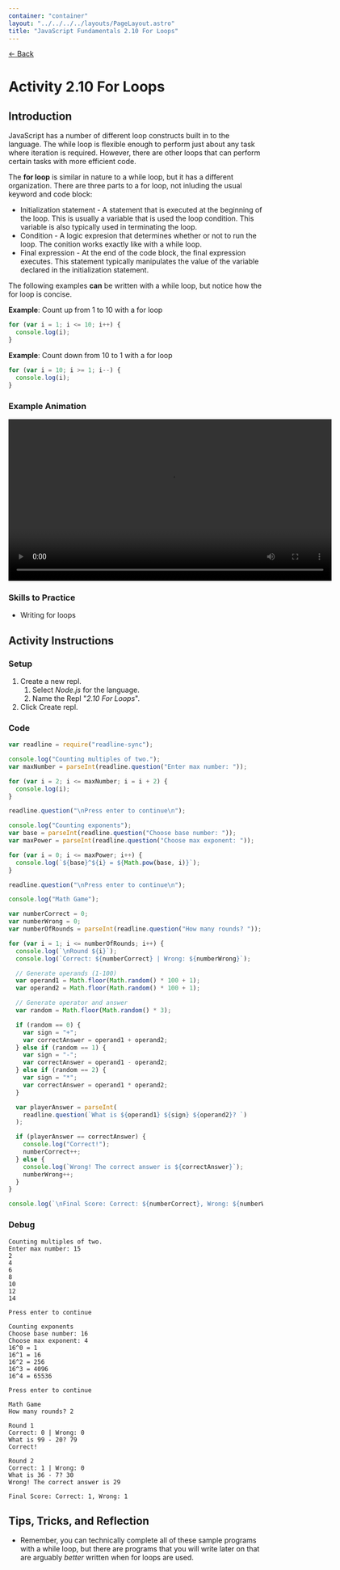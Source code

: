 ```yaml
---
container: "container"
layout: "../../../../layouts/PageLayout.astro"
title: "JavaScript Fundamentals 2.10 For Loops"
---
```


[← Back](/comp-sci/javascript/)

# Activity 2.10 For Loops

## Introduction

JavaScript has a number of different loop constructs built in to the language. The while loop is flexible enough to perform just about any task where iteration is required. However, there are other loops that can perform certain tasks with more efficient code.

The **for loop** is similar in nature to a while loop, but it has a different organization. There are three parts to a for loop, not inluding the usual keyword and code block:

- Initialization statement - A statement that is executed at the beginning of the loop. This is usually a variable that is used the loop condition. This variable is also typically used in terminating the loop.
- Condition - A logic expresion that determines whether or not to run the loop. The conition works exactly like with a while loop.
- Final expression - At the end of the code block, the final expression executes. This statement typically manipulates the value of the variable declared in the initialization statement.

The following examples **can** be written with a while loop, but notice how the for loop is concise.

**Example**: Count up from 1 to 10 with a for loop

```js
for (var i = 1; i <= 10; i++) {
  console.log(i);
}
```

**Example**: Count down from 10 to 1 with a for loop

```js
for (var i = 10; i >= 1; i--) {
  console.log(i);
}
```

### Example Animation

<video src="/assets/video/javascript/for-loop-animation.mp4" width="640" controls></video>

### Skills to Practice

- Writing for loops

## Activity Instructions

### Setup

1. Create a new repl.
   1. Select _Node.js_ for the language.
   2. Name the Repl "_2.10 For Loops_".
2. Click Create repl.

### Code

```javascript
var readline = require("readline-sync");

console.log("Counting multiples of two.");
var maxNumber = parseInt(readline.question("Enter max number: "));

for (var i = 2; i <= maxNumber; i = i + 2) {
  console.log(i);
}

readline.question("\nPress enter to continue\n");

console.log("Counting exponents");
var base = parseInt(readline.question("Choose base number: "));
var maxPower = parseInt(readline.question("Choose max exponent: "));

for (var i = 0; i <= maxPower; i++) {
  console.log(`${base}^${i} = ${Math.pow(base, i)}`);
}

readline.question("\nPress enter to continue\n");

console.log("Math Game");

var numberCorrect = 0;
var numberWrong = 0;
var numberOfRounds = parseInt(readline.question("How many rounds? "));

for (var i = 1; i <= numberOfRounds; i++) {
  console.log(`\nRound ${i}`);
  console.log(`Correct: ${numberCorrect} | Wrong: ${numberWrong}`);

  // Generate operands (1-100)
  var operand1 = Math.floor(Math.random() * 100 + 1);
  var operand2 = Math.floor(Math.random() * 100 + 1);

  // Generate operator and answer
  var random = Math.floor(Math.random() * 3);

  if (random == 0) {
    var sign = "+";
    var correctAnswer = operand1 + operand2;
  } else if (random == 1) {
    var sign = "-";
    var correctAnswer = operand1 - operand2;
  } else if (random == 2) {
    var sign = "*";
    var correctAnswer = operand1 * operand2;
  }

  var playerAnswer = parseInt(
    readline.question(`What is ${operand1} ${sign} ${operand2}? `)
  );

  if (playerAnswer == correctAnswer) {
    console.log("Correct!");
    numberCorrect++;
  } else {
    console.log(`Wrong! The correct answer is ${correctAnswer}`);
    numberWrong++;
  }
}

console.log(`\nFinal Score: Correct: ${numberCorrect}, Wrong: ${numberWrong}`);
```

### Debug

```
Counting multiples of two.
Enter max number: 15
2
4
6
8
10
12
14

Press enter to continue

Counting exponents
Choose base number: 16
Choose max exponent: 4
16^0 = 1
16^1 = 16
16^2 = 256
16^3 = 4096
16^4 = 65536

Press enter to continue

Math Game
How many rounds? 2

Round 1
Correct: 0 | Wrong: 0
What is 99 - 20? 79
Correct!

Round 2
Correct: 1 | Wrong: 0
What is 36 - 7? 30
Wrong! The correct answer is 29

Final Score: Correct: 1, Wrong: 1
```

## Tips, Tricks, and Reflection

- Remember, you can technically complete all of these sample programs with a while loop, but there are programs that you will write later on that are arguably _better_ written when for loops are used.
